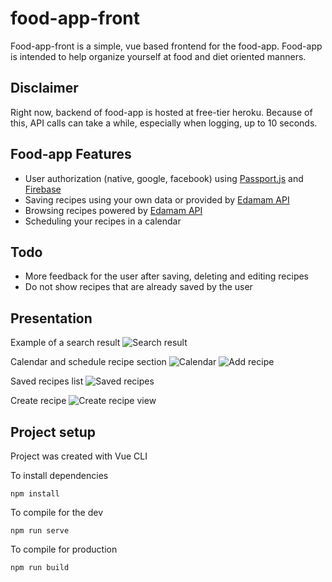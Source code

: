 # food-app-front

Food-app-front is a simple, vue based frontend for the food-app. Food-app is intended to help organize yourself at food and diet oriented manners.

## Disclaimer

Right now, backend of food-app is hosted at free-tier heroku. Because of this, API calls can take a while, especially when logging, up to 10 seconds.

## Food-app Features

- User authorization (native, google, facebook) using [Passport.js](http://www.passportjs.org/) and [Firebase](https://firebase.google.com/)
- Saving recipes using your own data or provided by [Edamam API](https://developer.edamam.com/)
- Browsing recipes powered by [Edamam API](https://developer.edamam.com/)
- Scheduling your recipes in a calendar

## Todo

- More feedback for the user after saving, deleting and editing recipes
- Do not show recipes that are already saved by the user

## Presentation

Example of a search result
![Search result](https://i.imgur.com/QVPVKJJ.png)

Calendar and schedule recipe section
![Calendar](https://i.imgur.com/ShtEGLv.png)
![Add recipe](https://i.imgur.com/Z7a0MY3.png)

Saved recipes list
![Saved recipes](https://i.imgur.com/3EkKOvA.png)

Create recipe
![Create recipe view](https://i.imgur.com/xet5F1X.png)

## Project setup

Project was created with Vue CLI

To install dependencies

```
npm install
```

To compile for the dev

```
npm run serve
```

To compile for production

```
npm run build
```
